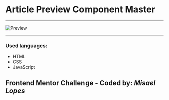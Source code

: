 <h1> Article Preview Component Master </h1>
<hr>
<img src="https://user-images.githubusercontent.com/66078558/118400524-e7121a80-b659-11eb-981b-bd3c6577cd35.png" alt="Preview">
<hr>
<h3>Used languages:</h3>
<ul>
  <li>HTML</li>
  <li>CSS</li>
  <li>JavaScript</li>
 </ul>
<h2> Frontend Mentor Challenge - Coded by: <em>Misael Lopes </em></h2>
